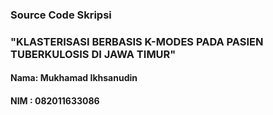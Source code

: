 ### Source Code Skripsi
### "KLASTERISASI BERBASIS K-MODES PADA PASIEN TUBERKULOSIS DI JAWA TIMUR"
#### Nama: Mukhamad Ikhsanudin
#### NIM  : 082011633086
